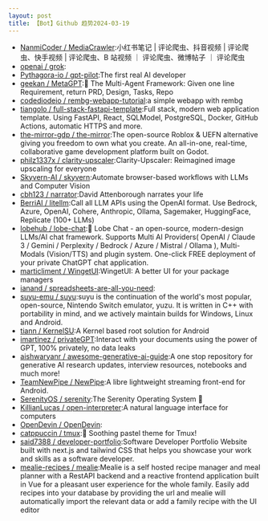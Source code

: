 ```yaml
---
layout: post
title: 【Bot】Github 趋势2024-03-19
---
```


* [NanmiCoder / MediaCrawler](https://github.com/NanmiCoder/MediaCrawler):小红书笔记 | 评论爬虫、抖音视频 | 评论爬虫、快手视频 | 评论爬虫、B 站视频 ｜ 评论爬虫、微博帖子 ｜ 评论爬虫
* [openai / grok](https://github.com/openai/grok):
* [Pythagora-io / gpt-pilot](https://github.com/Pythagora-io/gpt-pilot):The first real AI developer
* [geekan / MetaGPT](https://github.com/geekan/MetaGPT):🌟 The Multi-Agent Framework: Given one line Requirement, return PRD, Design, Tasks, Repo
* [codediodeio / rembg-webapp-tutorial](https://github.com/codediodeio/rembg-webapp-tutorial):a simple webapp with rembg
* [tiangolo / full-stack-fastapi-template](https://github.com/tiangolo/full-stack-fastapi-template):Full stack, modern web application template. Using FastAPI, React, SQLModel, PostgreSQL, Docker, GitHub Actions, automatic HTTPS and more.
* [the-mirror-gdp / the-mirror](https://github.com/the-mirror-gdp/the-mirror):The open-source Roblox & UEFN alternative giving you freedom to own what you create. An all-in-one, real-time, collaborative game development platform built on Godot.
* [philz1337x / clarity-upscaler](https://github.com/philz1337x/clarity-upscaler):Clarity-Upscaler: Reimagined image upscaling for everyone
* [Skyvern-AI / skyvern](https://github.com/Skyvern-AI/skyvern):Automate browser-based workflows with LLMs and Computer Vision
* [cbh123 / narrator](https://github.com/cbh123/narrator):David Attenborough narrates your life
* [BerriAI / litellm](https://github.com/BerriAI/litellm):Call all LLM APIs using the OpenAI format. Use Bedrock, Azure, OpenAI, Cohere, Anthropic, Ollama, Sagemaker, HuggingFace, Replicate (100+ LLMs)
* [lobehub / lobe-chat](https://github.com/lobehub/lobe-chat):🤯 Lobe Chat - an open-source, modern-design LLMs/AI chat framework. Supports Multi AI Providers( OpenAI / Claude 3 / Gemini / Perplexity / Bedrock / Azure / Mistral / Ollama ), Multi-Modals (Vision/TTS) and plugin system. One-click FREE deployment of your private ChatGPT chat application.
* [marticliment / WingetUI](https://github.com/marticliment/WingetUI):WingetUI: A better UI for your package managers
* [ianand / spreadsheets-are-all-you-need](https://github.com/ianand/spreadsheets-are-all-you-need):
* [suyu-emu / suyu](https://github.com/suyu-emu/suyu):suyu is the continuation of the world's most popular, open-source, Nintendo Switch emulator, yuzu. It is written in C++ with portability in mind, and we actively maintain builds for Windows, Linux and Android.
* [tiann / KernelSU](https://github.com/tiann/KernelSU):A Kernel based root solution for Android
* [imartinez / privateGPT](https://github.com/imartinez/privateGPT):Interact with your documents using the power of GPT, 100% privately, no data leaks
* [aishwaryanr / awesome-generative-ai-guide](https://github.com/aishwaryanr/awesome-generative-ai-guide):A one stop repository for generative AI research updates, interview resources, notebooks and much more!
* [TeamNewPipe / NewPipe](https://github.com/TeamNewPipe/NewPipe):A libre lightweight streaming front-end for Android.
* [SerenityOS / serenity](https://github.com/SerenityOS/serenity):The Serenity Operating System 🐞
* [KillianLucas / open-interpreter](https://github.com/KillianLucas/open-interpreter):A natural language interface for computers
* [OpenDevin / OpenDevin](https://github.com/OpenDevin/OpenDevin):
* [catppuccin / tmux](https://github.com/catppuccin/tmux):💽 Soothing pastel theme for Tmux!
* [said7388 / developer-portfolio](https://github.com/said7388/developer-portfolio):Software Developer Portfolio Website built with next.js and tailwind CSS that helps you showcase your work and skills as a software developer.
* [mealie-recipes / mealie](https://github.com/mealie-recipes/mealie):Mealie is a self hosted recipe manager and meal planner with a RestAPI backend and a reactive frontend application built in Vue for a pleasant user experience for the whole family. Easily add recipes into your database by providing the url and mealie will automatically import the relevant data or add a family recipe with the UI editor
